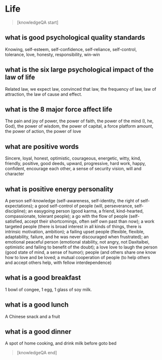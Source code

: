# Life


> [knowledgeQA start]

## what is good psychological quality standards
Knowing, self-esteem, self-confidence, self-reliance, self-control, tolerance, love, honesty, responsibility, win-win

## what is the six large psychological impact of the law of life
Related law, we expect law, convinced that law, the frequency of law, law of attraction, the law of cause and effect.

## what is the 8 major force affect life
The pain and joy of power, the power of faith, the power of the mind (I, he, God), the power of wisdom, the power of capital, a force platform amount, the power of action, the power of love

## what are positive words
Sincere, loyal, honest, optimistic, courageous, energetic, witty, kind, friendly, positive, good deeds, upward, progressive, hard work, happy, confident, encourage each other, a sense of security vision, will and character

## what is positive energy personality
A person self-knowledge (self-awareness, self-identity, the right of self-expectations); a good self-control of people (will, perseverance, self-discipline); an easygoing person (good karma, a friend, kind-hearted, compassionate, tolerant people); a go with the flow of people (self-satisfied, accept their shortcomings, often self own past than now); a work targeted people (there is broad interest in all kinds of things, there is intrinsic motivation, ambition); a failing upset people (flexible, flexible, adaptability, failure, and he was never discouraged when frustrated); an emotional peaceful person (emotional stability, not angry, not Daxitaibei, optimistic and failing to benefit of the doubt); a love love to laugh the person (good state of mind, a sense of humor); people (and others share one know how to love and be loved; a mutual cooperation of people (to help others and accept others help, with fellow interdependence)

## what is a good breakfast
1 bowl of congee, 1 egg, 1 glass of soy milk.

## what is a good lunch
A Chinese snack and a fruit

## what is a good dinner
A spot of home cooking, and drink milk before goto bed

> [knowledgeQA end]
